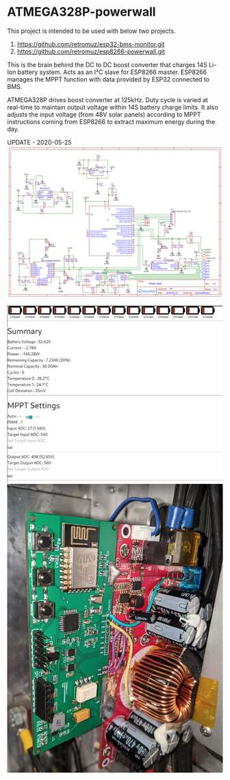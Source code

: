 # ATMEGA328P-powerwall

This project is intended to be used with below two projects.
1. https://github.com/retromuz/esp32-bms-monitor.git
2. https://github.com/retromuz/esp8266-powerwall.git

This is the brain behind the DC to DC boost converter that charges 14S Li-Ion battery system. Acts as an I²C slave for ESP8266 master. ESP8266 manages the MPPT function with data provided by ESP32 connected to BMS.


ATMEGA328P drives boost converter at 125kHz. Duty cycle is varied at real-time to maintain output voltage within 14S battery charge limits. It also adjusts the input voltage (from 48V solar panels) according to MPPT instructions coming from ESP8266 to extract maximum energy during the day.

UPDATE - 2020-05-25
![Schematics](https://raw.githubusercontent.com/retromuz/atmega328p-powerwall/7b1da86ed17c68ca28ebdc94d98746e19b0f332b/schematics/Schematic_PowerWall_2020-05-25_04-13-56.svg)

![Powerwall - Web UI - Discharging](https://github.com/retromuz/atmega328p-powerwall/blob/master/photos/powerwall-web-ui-discharging.png?raw=true)
![Modding eBay 1500W boost converter - PCB Done](https://github.com/retromuz/atmega328p-powerwall/blob/master/photos/mod-boost-converter-pcb.png?raw=true)

